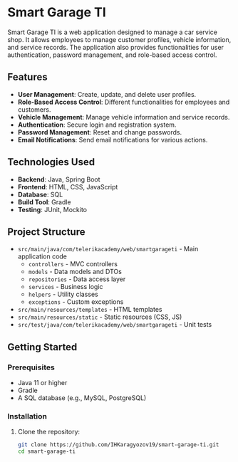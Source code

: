 # Smart Garage TI

Smart Garage TI is a web application designed to manage a car service shop. It allows employees to manage customer profiles, vehicle information, and service records. The application also provides functionalities for user authentication, password management, and role-based access control.

## Features

- **User Management**: Create, update, and delete user profiles.
- **Role-Based Access Control**: Different functionalities for employees and customers.
- **Vehicle Management**: Manage vehicle information and service records.
- **Authentication**: Secure login and registration system.
- **Password Management**: Reset and change passwords.
- **Email Notifications**: Send email notifications for various actions.

## Technologies Used

- **Backend**: Java, Spring Boot
- **Frontend**: HTML, CSS, JavaScript
- **Database**: SQL
- **Build Tool**: Gradle
- **Testing**: JUnit, Mockito

## Project Structure

- `src/main/java/com/telerikacademy/web/smartgarageti` - Main application code
  - `controllers` - MVC controllers
  - `models` - Data models and DTOs
  - `repositories` - Data access layer
  - `services` - Business logic
  - `helpers` - Utility classes
  - `exceptions` - Custom exceptions
- `src/main/resources/templates` - HTML templates
- `src/main/resources/static` - Static resources (CSS, JS)
- `src/test/java/com/telerikacademy/web/smartgarageti` - Unit tests

## Getting Started

### Prerequisites

- Java 11 or higher
- Gradle
- A SQL database (e.g., MySQL, PostgreSQL)

### Installation

1. Clone the repository:
   ```sh
   git clone https://github.com/IHKaragyozov19/smart-garage-ti.git
   cd smart-garage-ti
